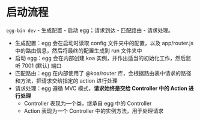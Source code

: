 # 启动流程

`egg-bin dev` - 生成配置 - 启动 egg；请求到达 - 匹配路由 - 请求处理。

-   生成配置：egg 会在启动时读取 config 文件夹中的配置，以及 app/router.js 中的路由信息，然后将最终的配置生成到 run 文件夹中
-   启动 egg：egg 会在内部创建 koa 实例，并作出适当的初始化工作，然后监听 7001 (默认) 端口
-   匹配路由：egg 在内部使用了 @koa/router 库，会根据路由表中请求的路径和方法，把请求交给指定的 action 进行处理
-   请求处理：egg 遵循 MVC 模式，**请求始终是交给 Controller 中的 Action 进行处理**
    -   Controller 表现为一个类，继承自 egg 中的 Controller
    -   Action 表现为一个 Controller 中的实例方法，用于处理请求

